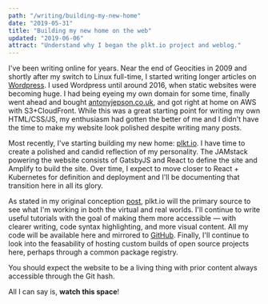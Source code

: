 ```yaml
---
path: "/writing/building-my-new-home"
date: "2019-05-31"
title: "Building my new home on the web"
updated: "2019-06-06"
attract: "Understand why I began the plkt.io project and weblog."
---
```

I've been writing online for years.  Near the end of Geocities in 2009 and shortly after my switch to Linux full-time, I started writing longer articles on [Wordpress][1].  I used Wordpress until around 2016, when static websites were becoming huge.  I had being eyeing my own domain for some time, finally went ahead and bought [antonyjepson.co.uk][2], and got right at home on AWS with S3+CloudFront.  While this was a great starting point for writing my own HTML/CSS/JS, my enthusiasm had gotten the better of me and I didn't have the time to make my website look polished despite writing many posts.

Most recently, I've starting building my new home: [plkt.io][3].  I have time to create a polished and candid reflection of my personality.  The JAMstack powering the website consists of GatsbyJS and React to define the site and Amplify to build the site.  Over time, I expect to move closer to React + Kubernetes for definition and deployment and I'll be documenting that transition here in all its glory.

As stated in my original conception [post][4], plkt.io will the primary source to see what I'm working in both the virtual and real worlds.  I'll continue to write useful tutorials with the goal of making them more accessible &mdash; with clearer writing, code syntax highlighting, and more visual content.  All my code will be available here and mirrored to [GitHub][5].  Finally, I'll continue to look into the feasability of hosting custom builds of open source projects here, perhaps through a common package registry.

You should expect the website to be a living thing with prior content always accessible through the Git hash.

All I can say is, **watch this space**!

[1]: https://antonyjepson.wordpress.com
[2]: https://antonyjepson.co.uk
[3]: https://plkt.io
[4]: https://antonyjepson.co.uk/building-plkt-io/
[5]: https://github.com/xocite/plktio